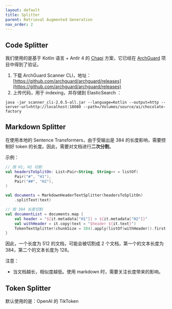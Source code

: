 ```yaml
---
layout: default
title: Splitter
parent: Retrieval Augmented Generation
nav_order: 2
---
```


## Code Splitter

我们使用的是基于 Kotlin 语言 + Antlr 4 的 [Chapi](https://github.com/modernizing/chapi)
方案，它已经在 [ArchGuard](https://github.com/archguard/archguard)
项目中得到了验证。

1. 下载 ArchGuard Scanner CLI，地址：[https://github.com/archguard/archguard/releases](https://github.com/archguard/archguard/releases)
2. 上传代码，用于 indexing，并存储到 ElasticSearch ：

```
java -jar scanner_cli-2.0.5-all.jar --language=Kotlin --output=http --server-url=http://localhost:18080 --path=/Volumes/source/ai/chocolate-factory
```

## Markdown Splitter

在使用本地的 Sentence Transformers，由于受输出是 384 的长度影响，需要控制好 token 的长度。因此，需要对文档进行**二次分割**。

示例：

```kotlin
// 按 H1, H2 切割
val headersToSplitOn: List<Pair<String, String>> = listOf(
    Pair("#", "H1"),
    Pair("##", "H2"),
)

val documents = MarkdownHeaderTextSplitter(headersToSplitOn)
    .splitText(text)

// 按 384 长度切割
val documentList = documents.map {
    val header = "${it.metadata["H1"]} > ${it.metadata["H2"]}"
    val withHeader = it.copy(text = "$header ${it.text}")
    TokenTextSplitter(chunkSize = 384).apply(listOf(withHeader)).first()
}
```

因此，一个长度为 512 的文档，可能会被切割成 2 个文档，第一个的文本长度为 384，第二个的文本长度为 128。

注意：

- 当文档越长，相似度越低。使用 markdown 时，需要关注长度带来的影响。

## Token Splitter

默认使用的是：OpenAI 的 TikToken
